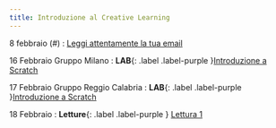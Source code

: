 ```yaml
---
title: Introduzione al Creative Learning 
---
```


8 febbraio (#)
: [Leggi attentamente la tua email](#)


16 Febbraio Gruppo Milano
: **LAB**{: .label .label-purple }[Introduzione a Scratch](#)


17 Febbraio Gruppo Reggio Calabria
: **LAB**{: .label .label-purple }[Introduzione a Scratch](#)

18 Febbraio
: **Letture**{: .label .label-purple } [Lettura 1](#)
